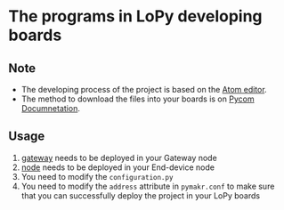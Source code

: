 # The programs in LoPy developing boards

## Note
* The developing process of the project is based on the [Atom editor](https://atom.io/).
* The method to download the files into your boards is on [Pycom Documnetation](https://docs.pycom.io/).

## Usage
1. [gateway](https://github.com/YuhaoCheng/IoT-Project/tree/master/pycom/gateway) needs to be deployed in your Gateway node
2. [node](https://github.com/YuhaoCheng/IoT-Project/tree/master/pycom/node) needs to be deployed in your End-device node
3. You need to modify the `configuration.py`
4. You need to modify the `address` attribute in `pymakr.conf` to make sure that you can successfully deploy the project in your LoPy boards 